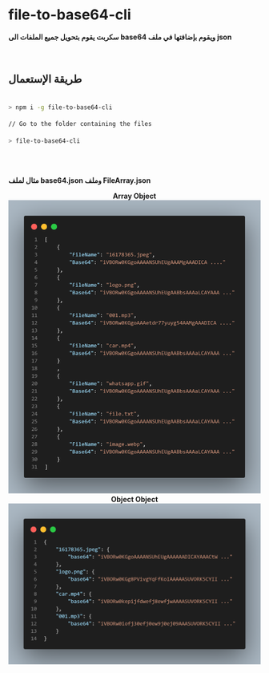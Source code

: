 # file-to-base64-cli

<b>سكربت يقوم بتحويل جميع الملفات الى base64 ويقوم بإضافتها في ملف json </b><br>
<br><br>




## طريقة الإستعمال 

``` bash

> npm i -g file-to-base64-cli

// Go to the folder containing the files

> file-to-base64-cli

```

<br><br>

<b>مثال لملف base64.json وملف FileArray.json</b>

<div align="center">
    <b>Array Object</b>
    <img src="/Github/1.png" alt="files-to_base64">
    <br>
    <b>Object Object</b>
    <img src="/Github/2.png" alt="files-to_base64">
    <br>
</div>